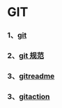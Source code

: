 # GIT

### 1、[git](/GIT/git)

### 2、[git 规范](/GIT/git规范)

### 3、[gitreadme](/GIT/gitreadme)

### 3、[gitaction](/GIT/gitaction)
